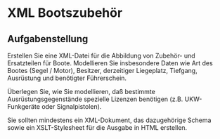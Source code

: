 # XML Bootszubehör

## Aufgabenstellung

Erstellen Sie eine XML-Datei für die Abbildung von Zubehör- und Ersatzteilen für Boote.
Modellieren Sie insbesondere Daten wie Art des Bootes (Segel / Motor), Besitzer, derzeitiger
Liegeplatz, Tiefgang, Ausrüstung und benötigter Führerschein.

Überlegen Sie, wie Sie modellieren, daß bestimmte Ausrüstungsgegenstände spezielle Lizenzen
benötigen (z.B. UKW-Funkgeräte oder Signalpistolen).

Sie sollten mindestens ein XML-Dokument, das dazugehörige Schema sowie ein XSLT-Stylesheet
für die Ausgabe in HTML erstellen.
